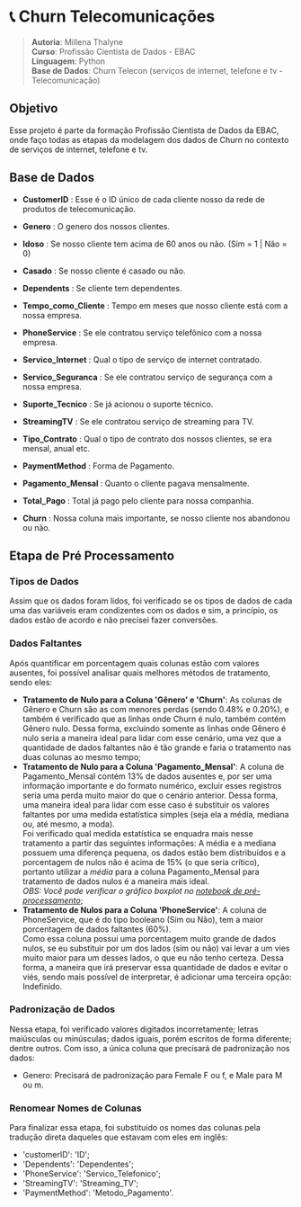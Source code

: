 # 📞 Churn Telecomunicações
> **Autoria**: Millena Thalyne <br>
> **Curso**: Profissão Cientista de Dados - EBAC <br>
> **Linguagem**: Python <br>
> **Base de Dados**: Churn Telecon (serviços de internet, telefone e tv - Telecomunicação)

## Objetivo
Esse projeto é parte da formação Profissão Cientista de Dados da EBAC, onde faço todas as etapas da modelagem dos dados de Churn no contexto de serviços de internet, telefone e tv.
## Base de Dados
*   **CustomerID** : Esse é o ID único de cada cliente nosso da rede de produtos de telecomunicação.

*   **Genero** : O genero dos nossos clientes.

*   **Idoso** : Se nosso cliente tem acima de 60 anos ou não. (Sim = 1 | Não = 0)

*   **Casado** : Se nosso cliente é casado ou não.

*   **Dependents** : Se cliente tem dependentes.

*   **Tempo_como_Cliente** : Tempo em meses que nosso cliente está com a nossa empresa.

*   **PhoneService** : Se ele contratou serviço telefônico com a nossa empresa.

*   **Servico_Internet** : Qual o tipo de serviço de internet contratado.

*   **Servico_Seguranca** : Se ele contratou serviço de segurança com a nossa empresa.

*   **Suporte_Tecnico** : Se já acionou o suporte técnico.

*   **StreamingTV** : Se ele contratou serviço de streaming para TV.

*   **Tipo_Contrato** : Qual o tipo de contrato dos nossos clientes, se era mensal, anual etc.

*   **PaymentMethod** : Forma de Pagamento.

*   **Pagamento_Mensal** : Quanto o cliente pagava mensalmente.

*   **Total_Pago** : Total já pago pelo cliente para nossa companhia.

*   **Churn** : Nossa coluna mais importante, se nosso cliente nos abandonou ou não.
  
## Etapa de Pré Processamento
### Tipos de Dados
Assim que os dados foram lidos, foi verificado se os tipos de dados de cada uma das variáveis eram condizentes com os dados e sim, a princípio, os dados estão de acordo e não precisei fazer conversões. 
### Dados Faltantes
Após quantificar em porcentagem quais colunas estão com valores ausentes, foi possível analisar quais melhores métodos de tratamento, sendo eles: 
* **Tratamento de Nulo para a Coluna 'Gênero' e 'Churn'**: As colunas de Gênero e Churn são as com menores perdas (sendo 0.48% e 0.20%), e também é verificado que as linhas onde Churn é nulo, também contém Gênero nulo. Dessa forma, excluindo somente as linhas onde Gênero é nulo seria a maneira ideal para lidar com esse cenário, uma vez que a quantidade de dados faltantes não é tão grande e faria o tratamento nas duas colunas ao mesmo tempo;
* **Tratamento de Nulo para a Coluna 'Pagamento_Mensal'**: A coluna de Pagamento_Mensal contém 13% de dados ausentes e, por ser uma informação importante e do formato numérico, excluir esses registros seria uma perda muito maior do que o cenário anterior. Dessa forma, uma maneira ideal para lidar com esse caso é substituir os valores faltantes por uma medida estatística simples (seja ela a média, mediana ou, até mesmo, a moda). <br> Foi verificado qual medida estatística se enquadra mais nesse tratamento a partir das seguintes informações: A média e a mediana possuem uma diferença pequena, os dados estão bem distribuídos e a porcentagem de nulos não é acima de 15% (o que seria crítico), portanto utilizar a *média* para a coluna Pagamento_Mensal para tratamento de dados nulos é a maneira mais ideal. <br> *OBS: Você pode verificar o gráfico boxplot no [notebook de pré-processamento](https://github.com/MillenaThalyne/churn-telecomunicacoes/blob/main/preprocessamento/Churn_TELECON_Pre_Processamento.ipynb)*;
* **Tratamento de Nulos para a Coluna 'PhoneService'**: A coluna de PhoneService, que é do tipo booleano (Sim ou Não), tem a maior porcentagem de dados faltantes (60%). <br> Como essa coluna possui uma porcentagem muito grande de dados nulos, se eu substituir por um dos lados (sim ou não) vai levar a um vies muito maior para um desses lados, o que eu não tenho certeza. Dessa forma, a maneira que irá preservar essa quantidade de dados e evitar o viés, sendo mais possível de interpretar, é adicionar uma terceira opção: Indefinido. 
### Padronização de Dados
Nessa etapa, foi verificado valores digitados incorretamente; letras maiúsculas ou minúsculas; dados iguais, porém escritos de forma diferente; dentre outros. Com isso, a única coluna que precisará de padronização nos dados:  
* Genero: Precisará de padronização para Female F ou f, e Male para M ou m.
### Renomear Nomes de Colunas
Para finalizar essa etapa, foi substituido os nomes das colunas pela tradução direta daqueles que estavam com eles em inglês: 
* 'customerID': 'ID';
* 'Dependents': 'Dependentes';
* 'PhoneService': 'Servico_Telefonico';
* 'StreamingTV': 'Streaming_TV';
* 'PaymentMethod': 'Metodo_Pagamento'.

